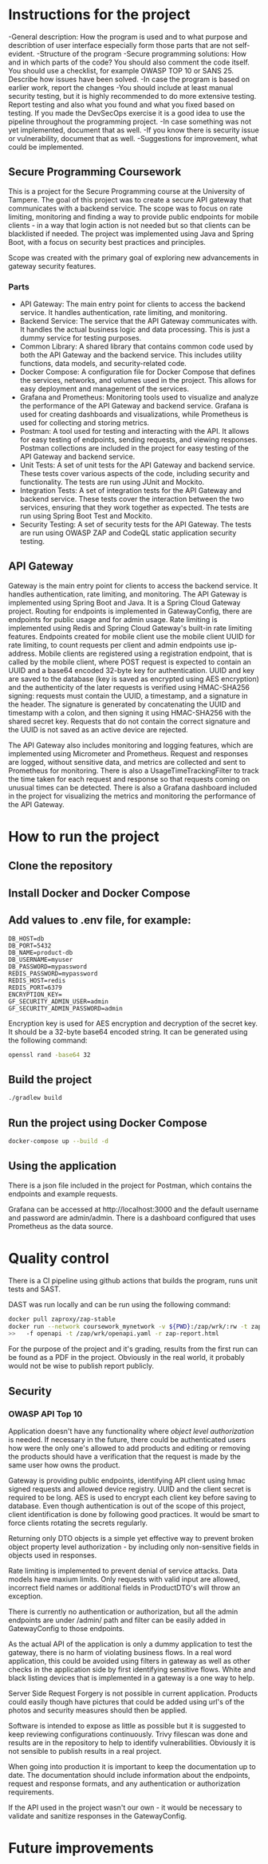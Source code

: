 # Instructions for the project
-General description: How the program is used and to what purpose and describtion of user interface especially form those parts that are not self-evident.
-Structure of the program
-Secure programming solutions: How and in which parts of the code? You should also comment the code itself. You should use a checklist, for example OWASP TOP 10 or SANS 25. Describe how issues have been solved.
-In case the program is based on earlier work, report the changes
-You should include at least manual security testing, but it is highly recommended to do more extensive testing. Report testing and also what you found and what you fixed based on testing. If you made the DevSecOps exercise it is a good idea to use the pipeline throughout the programming project.
-In case something was not yet implemented, document that as well.
-If you know there is security issue or vulnerability, document that as well.
-Suggestions for improvement, what could be implemented.


## Secure Programming Coursework
This is a project for the Secure Programming course at the University of Tampere. The goal of this project was to create a secure API gateway that communicates 
with a backend service. The scope was to focus on rate limiting, monitoring and finding a way to provide public endpoints for mobile clients - in a way that login action
is not needed but so that clients can be blacklisted if needed. The project was implemented using Java and Spring Boot, with a focus on security best practices and principles.

Scope was created with the primary goal of exploring new advancements in gateway security features.

### Parts
- API Gateway: The main entry point for clients to access the backend service. It handles authentication, rate limiting, and monitoring.
- Backend Service: The service that the API Gateway communicates with. It handles the actual business logic and data processing. This is just a dummy service for testing purposes.
- Common Library: A shared library that contains common code used by both the API Gateway and the backend service. This includes utility functions, data models, and security-related code.
- Docker Compose: A configuration file for Docker Compose that defines the services, networks, and volumes used in the project. This allows for easy deployment and management of the services.
- Grafana and Prometheus: Monitoring tools used to visualize and analyze the performance of the API Gateway and backend service. Grafana is used for creating dashboards and visualizations, while Prometheus is used for collecting and storing metrics.
- Postman: A tool used for testing and interacting with the API. It allows for easy testing of endpoints, sending requests, and viewing responses. Postman collections are included in the project for easy testing of the API Gateway and backend service.
- Unit Tests: A set of unit tests for the API Gateway and backend service. These tests cover various aspects of the code, including security and functionality. The tests are run using JUnit and Mockito.
- Integration Tests: A set of integration tests for the API Gateway and backend service. These tests cover the interaction between the two services, ensuring that they work together as expected. The tests are run using Spring Boot Test and Mockito.
- Security Testing: A set of security tests for the API Gateway. The tests are run using OWASP ZAP and CodeQL static application security testing.

## API Gateway
Gateway is the main entry point for clients to access the backend service. It handles authentication, rate limiting, and monitoring. The API Gateway is implemented using Spring Boot and Java.
It is a Spring Cloud Gateway project. Routing for endpoints is implemented in GatewayConfig, there are endpoints for public usage and for admin usage. Rate limiting
is implemented using Redis and Spring Cloud Gateway's built-in rate limiting features. Endpoints created for mobile client use the mobile client UUID for rate limiting, to count
requests per client and admin endpoints use ip-address. Mobile clients are registered using a registration endpoint, that is called by the mobile client, where POST request
is expected to contain an UUID and a base64 encoded 32-byte key for authentication. UUID and key are saved to the database (key is saved as encrypted using AES encryption)
and the authenticity of the later requests is verified using HMAC-SHA256 signing: requests must contain the UUID, a timestamp, and a signature in the header. The signature is generated by concatenating the UUID and timestamp with a colon, 
and then signing it using HMAC-SHA256 with the shared secret key. Requests that do not contain the correct signature and the UUID is not saved as an active device are rejected. 


The API Gateway also includes monitoring and logging features, which are implemented using Micrometer and Prometheus. Request and responses are logged, without sensitive data, 
and metrics are collected and sent to Prometheus for monitoring. There is also a UsageTimeTrackingFilter to track the time taken for each request and response so
that requests coming on unusual times can be detected. There is also a Grafana dashboard included in the project for visualizing the metrics and monitoring the performance of the API Gateway.

# How to run the project

## Clone the repository

## Install Docker and Docker Compose

## Add values to .env file, for example:
```
DB_HOST=db
DB_PORT=5432
DB_NAME=product-db
DB_USERNAME=myuser
DB_PASSWORD=mypassword
REDIS_PASSWORD=mypassword
REDIS_HOST=redis
REDIS_PORT=6379
ENCRYPTION_KEY=
GF_SECURITY_ADMIN_USER=admin
GF_SECURITY_ADMIN_PASSWORD=admin
```

Encryption key is used for AES encryption and decryption of the secret key. It should be a 32-byte base64 encoded string.
It can be generated using the following command:
```bash
openssl rand -base64 32
```

## Build the project
```bash
./gradlew build
```

## Run the project using Docker Compose
```bash
docker-compose up --build -d
```

## Using the application
There is a json file included in the project for Postman, which contains the endpoints and example requests.

Grafana can be accessed at http://localhost:3000 and the default username and password are admin/admin. There is a dashboard configured that uses Prometheus as the data source.


# Quality control
There is a CI pipeline using github actions that builds the program, runs unit tests and SAST. 

DAST was run locally and can be run using the following command:
```bash
docker pull zaproxy/zap-stable
docker run --network coursework_mynetwork -v ${PWD}:/zap/wrk/:rw -t zaproxy/zap-stable zap-api-scan.py `
>>   -f openapi -t /zap/wrk/openapi.yaml -r zap-report.html
```
For the purpose of the project and it's grading, results from the first run can be found as a PDF in the project. Obviously in the real world,
it probably would not be wise to publish report publicly.


## Security

### OWASP API Top 10

Application doesn't have any functionality where *object level authorization* is needed. If necessary in the future, there could be authenticated users how were the only one's allowed to add products and editing or removing the products should have a verification that the request is made by the same user how owns the product. 

Gateway is providing public endpoints, identifying API client using hmac signed requests and allowed device registry. UUID and the client secret is required to be long. AES is used to encrypt each client key before saving to database. Even though authentication is out of the scope of this project, client identification is done by following good practices. It would be smart to force clients rotating the secrets regularly.

Returning only DTO objects is a simple yet effective way to prevent broken object property level authorization - by including only non-sensitive fields in objects used in responses. 

Rate limiting is implemented to prevent denial of service attacks. Data models have maxium limits. Only requests with valid input are allowed, incorrect field names or additional fields in ProductDTO's will throw an exception.

There is currently no authentication or authorization, but all the admin endpoints are under /admin/ path and filter can be easily added in GatewayConfig to those endpoints.

As the actual API of the application is only a dummy application to test the gateway, there is no harm of violating business flows. In a real word application, this could be avoided using filters in gateway as well as other checks in the application side by first identifying sensitive flows. White and black listing devices that is implemented in a gateway is a one way to help.

Server Side Request Forgery is not possible in current application. Products could easily though have pictures that could be added using url's of the photos and security measures should then be applied.

Software is intended to expose as little as possible but it is suggested to keep reviewing configurations continuously. Trivy filescan was done and results are in the repository to help to identify vulnerabilities. Obviously it is not sensible to publish results in a real project.

When going into production it is important to keep the documentation up to date. The documentation should include information about the endpoints, request and response formats, and any authentication or authorization requirements.

If the API used in the project wasn't our own - it would be necessary to validate and sanitize responses in the GatewayConfig. 


# Future improvements
